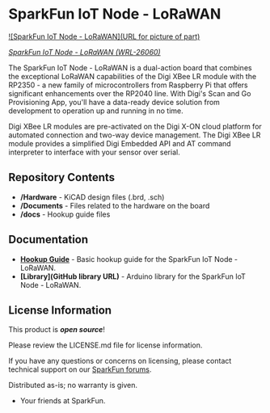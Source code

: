 SparkFun IoT Node - LoRaWAN
========================================

[![SparkFun IoT Node - LoRaWAN](URL for picture of part)](https://sparkle.sparkfun.com/sparkle/parts/26060)

[*SparkFun IoT Node - LoRaWAN (WRL-26060)*](https://sparkle.sparkfun.com/sparkle/parts/26060)

The SparkFun IoT Node - LoRaWAN is a dual-action board that combines the exceptional LoRaWAN capabilities of the Digi XBee LR module with the RP2350 - a new family of microcontrollers from Raspberry Pi that offers significant enhancements over the RP2040 line. With Digi's Scan and Go Provisioning App, you'll have a data-ready device solution from development to operation up and running in no time.

Digi XBee LR modules are pre-activated on the Digi X-ON cloud platform for automated connection and two-way device management. The Digi XBee LR module provides a simplified Digi Embedded API and AT command interpreter to interface with your sensor over serial.

Repository Contents
-------------------

* **/Hardware** - KiCAD design files (.brd, .sch)
* **/Documents** - Files related to the hardware on the board
* **/docs** - Hookup guide files

Documentation
--------------
* **[Hookup Guide](https://docs.sparkfun.com/SparkFun_IoT_Node_LoRaWAN)** - Basic hookup guide for the SparkFun IoT Node - LoRaWAN.
* **[Library](GitHub library URL)** - Arduino library for the SparkFun IoT Node - LoRaWAN.


License Information
-------------------

This product is _**open source**_! 

Please review the LICENSE.md file for license information. 

If you have any questions or concerns on licensing, please contact technical support on our [SparkFun forums](https://forum.sparkfun.com/viewforum.php?f=152).

Distributed as-is; no warranty is given.

- Your friends at SparkFun.

_<COLLABORATION CREDIT>_
